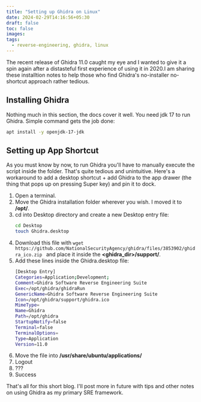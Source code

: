 ```yaml
---
title: "Setting up Ghidra on Linux"
date: 2024-02-29T14:16:56+05:30
draft: false
toc: false
images:
tags:
  - reverse-engineering, ghidra, linux
---
```



The recent release of Ghidra 11.0 caught my eye and I wanted to give it a spin again after a distasteful first experience of using it in 2020.I am sharing these installtion notes to help those who find Ghidra's no-installer no-shortcut approach rather tedious.

## Installing Ghidra

Nothing much in this section, the docs cover it well. You need jdk 17 to run Ghidra. Simple command gets the job done:
```sh
apt install -y openjdk-17-jdk
```
## Setting up App Shortcut

As you must know by now, to run Ghidra you'll have to manually execute the script inside the folder. That's quite tedious and unintuitive. Here's a workaround to add a desktop shortcut + add Ghidra to the app drawer  (the thing that pops up on pressing Super key) and pin it to dock.

1. Open a terminal.
1. Move the Ghidra installation folder wherever you wish. I moved it to **/opt/**.
1. cd into Desktop directory and create a new Desktop entry file:
    ```sh
    cd Desktop
    touch Ghidra.desktop
    ```
1. Download this file with `wget https://github.com/NationalSecurityAgency/ghidra/files/3853902/ghidra_ico.zip ` and place it inside the **<ghidra_dir>/support/**.
1. Add these lines inside the Ghidra.desktop file:
    ```sh
    [Desktop Entry]
    Categories=Application;Development;
    Comment=Ghidra Software Reverse Engineering Suite
    Exec=/opt/ghidra/ghidraRun
    GenericName=Ghidra Software Reverse Engineering Suite
    Icon=/opt/ghidra/support/ghidra.ico
    MimeType=
    Name=Ghidra
    Path=/opt/ghidra
    StartupNotify=false
    Terminal=false
    TerminalOptions=
    Type=Application
    Version=11.0
    ```
1. Move the file into **/usr/share/ubuntu/applications/**
1. Logout
1. ???
1. Success

That's all for this short blog. I'll post more in future with tips and other notes on using Ghidra as my primary SRE framework.